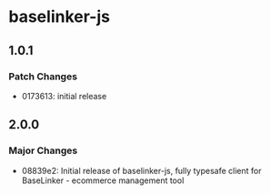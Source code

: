 # baselinker-js

## 1.0.1

### Patch Changes

- 0173613: initial release

## 2.0.0

### Major Changes

- 08839e2: Initial release of baselinker-js, fully typesafe client for BaseLinker - ecommerce management tool
